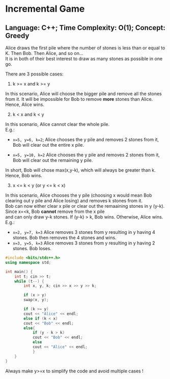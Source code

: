 # Incremental Game

## Language: C++; Time Complexity: O(1); Concept: Greedy

Alice draws the first pile where the number of stones is less than or equal to K. Then Bob. Then Alice, and so on...  
It is in both of their best interest to draw as many stones as possible in one go.  

There are 3 possible cases:

1. k >= x and k >= y

In this scenario, Alice will choose the bigger pile and remove all the stones from it. It will be impossible for Bob to remove **more**
stones than Alice. Hence, Alice wins.

2. k < x and k < y

In this scenario, Alice cannot clear the whole pile.  
E.g.:
- `x=5, y=6, k=2`;
Alice chooses the y pile and removes 2 stones from it, Bob will clear out the entire x pile.

- `x=5, y=10, k=2`
Alice chooses the y pile and removes 2 stones from it, Bob will clear out the remaining y pile.

In short, Bob will chose max(x,y-k), which will always be greater than k. Hence, Bob wins.

3. x <= k < y (or y <= k < x)

In this scenario, Alice chooses the y pile (choosing x would mean Bob clearing out y pile and Alice losing) and removes k stones from it.  
Bob can now either clear x pile or clear out the remaaining stones in y (y-k). Since x=<k, Bob **cannot** remove from the x pile  
and can only draw y-k stones.  If (y-k) > k, Bob wins. Otherwise, Alice wins. 
E.g.:
- `x=2, y=7, k=3`
Alice removes 3 stones from y resulting in y having 4 stones. Bob then removes the 4 stones and wins. 
- `x=3, y=5, k=3`
Alice removes 3 stones from y resulting in y having 2 stones. Bob loses. 

```cpp
#include <bits/stdc++.h>
using namespace std;

int main() {
    int t; cin >> t;
    while (t--) {
        int x, y, k; cin >> x >> y >> k;

        if (x > y) 
        swap(x, y);

        if (k >= y)
        cout << "Alice" << endl;
        else if (k < x)
        cout << "Bob" << endl;
        else{
            if (y - k > k)
            cout << "Bob" << endl;
            else
            cout << "Alice" << endl;
            }
    }
}
```
Always make y>=x to simplify the code and avoid multiple cases !


